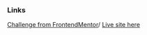 ### Links

[Challenge from FrontendMentor](https://www.frontendmentor.io/challenges/profile-card-component-cfArpWshJ)/
[Live site here](https://mgksp.github.io/profile_card_component/)
